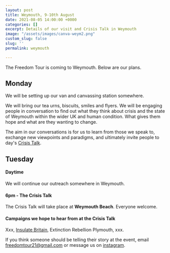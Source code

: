 ```yaml
---
layout: post
title: Weymouth, 9-10th August
date: 2021-08-05 14:00:00 +0000
categories: []
excerpt: Details of our visit and Crisis Talk in Weymouth
image: "/assets/images/canva-weym2.png"
custom_slug: false
slug: ''
permalink: weymouth

---
```

The Freedom Tour is coming to Weymouth. Below are our plans.

## Monday

We will be setting up our van and canvassing station somewhere.

We will bring our tea urns, biscuits, smiles and flyers. We will be engaging people in conversation to find out what they think about crisis and the state of Weymouth within the wider UK and human condition. What gives them hope and what are they wanting to change.

The aim in our conversations is for us to learn from those we speak to, exchange new viewpoints and paradigms, and ultimately invite people to day's [Crisis Talk](freedomtour.uk/crisis-talk).

## Tuesday

#### Daytime

We will continue our outreach somewhere in Weymouth.

#### 6pm - The Crisis Talk

The Crisis Talk will take place at **Weymouth Beach**. Everyone welcome.

#### Campaigns we hope to hear from at the Crisis Talk

Xxx, [Insulate Britain](https://www.insulatebritain.com/), Extinction Rebellion Plymouth, xxx.

If you think someone should be telling their story at the event, email freedomtour21@gmail.com or message us on [instagram](https://www.instagram.com/freedomtour21).